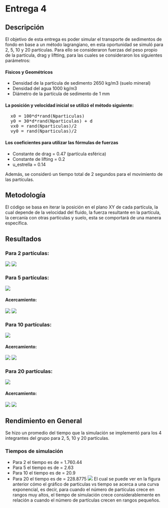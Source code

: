 # Entrega 4
## Descripción

El objetivo de esta entrega es poder simular el transporte de sedimentos de fondo en base a un método lagrangiano, en esta oportunidad se simuló para 2, 5, 10 y 20 partículas. Para ello se consideraron fuerzas del peso propio de la partícula, drag y liftting, para las cuales se consideraron los siguientes parámetros:

#### Físicos y Geométricos
- Densidad de la partícula de sedimento 2650 kg/m3 (suelo mineral)
- Densidad del agua 1000 kg/m3
- Diámetro de la partícula de sedimento de 1 mm

#### La posición y velocidad inicial se utilizó el método siguiente:
<pre>
  x0 = 100*d*rand(Nparticulas)
  y0 = 30*d*rand(Nparticulas) + d
  vx0 = rand(Nparticulas)/2
  vy0 = rand(Nparticulas)/2
</pre>

  
#### Los coeficientes para utilizar las fórmulas de fuerzas
- Constante de drag = 0.47 (partícula esférica)
- Constante de lifting = 0.2
- u_estrella = 0.14

Además, se consideró un tiempo total de 2 segundos para el movimiento de las partículas.
## Metodología

El código se basa en iterar la posición en el plano XY de cada partícula, la cual depende de la velocidad del fluido, la fuerza resultante en la partícula, la cercanía con otras partículas y suelo, esta se comportará de una manera específica.

## Resultados

### Para 2 partículas:
![](https://github.com/nicolasilvac/MCOC-Proyecto-2/blob/master/%5BEntrega%204%5D/%5BGr%C3%A1ficos%5D/simulacion_2.png)
![](https://github.com/nicolasilvac/MCOC-Proyecto-2/blob/master/%5BEntrega%204%5D/%5BGr%C3%A1ficos%5D/trayectoria_2.png)
### Para 5 partículas:
![](https://github.com/nicolasilvac/MCOC-Proyecto-2/blob/master/%5BEntrega%204%5D/%5BGr%C3%A1ficos%5D/simulacion_5.png)
#### Acercamiento:
![](https://github.com/nicolasilvac/MCOC-Proyecto-2/blob/master/%5BEntrega%204%5D/%5BGr%C3%A1ficos%5D/simulacion_5_zoom.png)
![](https://github.com/nicolasilvac/MCOC-Proyecto-2/blob/master/%5BEntrega%204%5D/%5BGr%C3%A1ficos%5D/trayectoria_5.png)
### Para 10 partículas:
![](https://github.com/nicolasilvac/MCOC-Proyecto-2/blob/master/%5BEntrega%204%5D/%5BGr%C3%A1ficos%5D/simulacion_10.png)
#### Acercamiento:
![](https://github.com/nicolasilvac/MCOC-Proyecto-2/blob/master/%5BEntrega%204%5D/%5BGr%C3%A1ficos%5D/simulacion_10_zoom.png)
![](https://github.com/nicolasilvac/MCOC-Proyecto-2/blob/master/%5BEntrega%204%5D/%5BGr%C3%A1ficos%5D/trayectoria_10.png)
### Para 20 partículas:
![](https://github.com/nicolasilvac/MCOC-Proyecto-2/blob/master/%5BEntrega%204%5D/%5BGr%C3%A1ficos%5D/simulacion_20.png)
#### Acercamiento:
![](https://github.com/nicolasilvac/MCOC-Proyecto-2/blob/master/%5BEntrega%204%5D/%5BGr%C3%A1ficos%5D/simulacion_20_zoom.png)
![](https://github.com/nicolasilvac/MCOC-Proyecto-2/blob/master/%5BEntrega%204%5D/%5BGr%C3%A1ficos%5D/trayectoria_20.png)


## Rendimiento en General
Se hizo un promedio del tiempo que la simulación se implementó para los 4 integrantes del grupo para 2, 5, 10 y 20 partículas.

### Tiempos de simulación
- Para 2 el tiempo es de = 1.760.44
- Para 5 el tiempo es de = 2.63
- Para 10 el tiempo es de = 20.9
- Para 20 el tiempo es de = 228.8775
![](https://github.com/nicolasilvac/MCOC-Proyecto-2/blob/master/%5BEntrega%204%5D/%5BGr%C3%A1ficos%5D/tiempo_simulacion_segun_particulas_grupo.png)
El cual se puede ver en la figura anterior cómo el gráfico de particulas vs tiempo se acerca a una curva exponencial, es decir, para cuando el número de partículas crece en rangos muy altos, el tiempo de simulación crece considerablemente en relación a cuando el número de partículas crecen en rangos pequeños.




